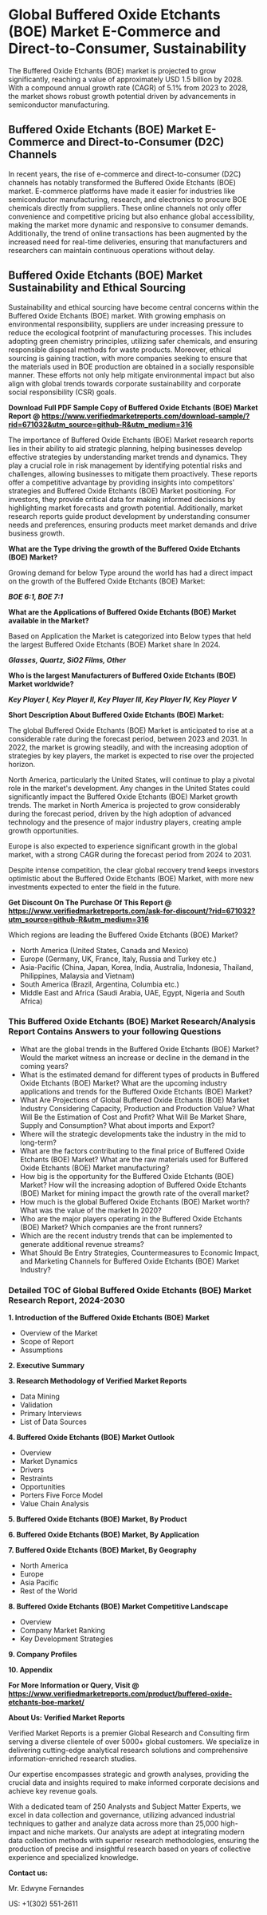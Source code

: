 <h1>Global Buffered Oxide Etchants (BOE) Market E-Commerce and Direct-to-Consumer, Sustainability</h1><p class=""><p>The Buffered Oxide Etchants (BOE) market is projected to grow significantly, reaching a value of approximately USD 1.5 billion by 2028. With a compound annual growth rate (CAGR) of 5.1% from 2023 to 2028, the market shows robust growth potential driven by advancements in semiconductor manufacturing.</p><h2>Buffered Oxide Etchants (BOE) Market E-Commerce and Direct-to-Consumer (D2C) Channels</h2><p>In recent years, the rise of e-commerce and direct-to-consumer (D2C) channels has notably transformed the Buffered Oxide Etchants (BOE) market. E-commerce platforms have made it easier for industries like semiconductor manufacturing, research, and electronics to procure BOE chemicals directly from suppliers. These online channels not only offer convenience and competitive pricing but also enhance global accessibility, making the market more dynamic and responsive to consumer demands. Additionally, the trend of online transactions has been augmented by the increased need for real-time deliveries, ensuring that manufacturers and researchers can maintain continuous operations without delay.</p><h2>Buffered Oxide Etchants (BOE) Market Sustainability and Ethical Sourcing</h2><p>Sustainability and ethical sourcing have become central concerns within the Buffered Oxide Etchants (BOE) market. With growing emphasis on environmental responsibility, suppliers are under increasing pressure to reduce the ecological footprint of manufacturing processes. This includes adopting green chemistry principles, utilizing safer chemicals, and ensuring responsible disposal methods for waste products. Moreover, ethical sourcing is gaining traction, with more companies seeking to ensure that the materials used in BOE production are obtained in a socially responsible manner. These efforts not only help mitigate environmental impact but also align with global trends towards corporate sustainability and corporate social responsibility (CSR) goals.</p></p><p class=""><strong>Download Full PDF Sample Copy of Buffered Oxide Etchants (BOE) Market Report @ <a href="https://www.verifiedmarketreports.com/download-sample/?rid=671032&utm_source=github-R&utm_medium=316" target="_blank">https://www.verifiedmarketreports.com/download-sample/?rid=671032&utm_source=github-R&utm_medium=316</a></strong></p><p>The importance of&nbsp;Buffered Oxide Etchants (BOE) Market research reports lies in their ability to aid strategic planning, helping businesses develop effective strategies by understanding market trends and dynamics. They play a crucial role in risk management by identifying potential risks and challenges, allowing businesses to mitigate them proactively. These reports offer a competitive advantage by providing insights into competitors' strategies and Buffered Oxide Etchants (BOE) Market positioning. For investors, they provide critical data for making informed decisions by highlighting market forecasts and growth potential. Additionally, market research reports guide product development by understanding consumer needs and preferences, ensuring products meet market demands and drive business growth.</p><p><strong>What are the&nbsp;Type driving the growth of the Buffered Oxide Etchants (BOE) Market?</strong></p><p id="" class="">Growing demand for below Type around the world has had a direct impact on the growth of the Buffered Oxide Etchants (BOE) Market:</p><p class=""><em><strong>BOE 6:1, BOE 7:1</strong></em></p><p class=""><strong>What are the&nbsp;Applications&nbsp;of Buffered Oxide Etchants (BOE) Market available in the Market?</strong></p><p id="" class="">Based on Application the Market is categorized into Below types that held the largest Buffered Oxide Etchants (BOE) Market share In 2024.</p><p class=""><em><strong>Glasses, Quartz, SiO2 Films, Other</strong></em></p><p class=""><strong>Who is the largest Manufacturers of Buffered Oxide Etchants (BOE) Market worldwide?</strong></p><p><em><strong>Key Player I, Key Player II, Key Player III, Key Player IV, Key Player V</strong></em></p><p id="" class=""><strong>Short Description About Buffered Oxide Etchants (BOE) Market:</strong></p><p>The global Buffered Oxide Etchants (BOE) Market is anticipated to rise at a considerable rate during the forecast period, between 2023 and 2031. In 2022, the market is growing steadily, and with the increasing adoption of strategies by key players, the market is expected to rise over the projected horizon.</p><p>North America, particularly the United States, will continue to play a pivotal role in the market's development. Any changes in the United States could significantly impact the Buffered Oxide Etchants (BOE) Market growth trends. The market in North America is projected to grow considerably during the forecast period, driven by the high adoption of advanced technology and the presence of major industry players, creating ample growth opportunities.</p><p>Europe is also expected to experience significant growth in the global market, with a strong CAGR during the forecast period from 2024 to 2031.</p><p>Despite intense competition, the clear global recovery trend keeps investors optimistic about the Buffered Oxide Etchants (BOE) Market, with more new investments expected to enter the field in the future.</p><p id="" class=""><strong>Get Discount On The Purchase Of This Report @ <a href="https://www.verifiedmarketreports.com/ask-for-discount/?rid=671032?utm_source=github-R&utm_medium=316" target="_blank">https://www.verifiedmarketreports.com/ask-for-discount/?rid=671032?utm_source=github-R&utm_medium=316</a></strong></p><p class="">Which regions are leading the Buffered Oxide Etchants (BOE) Market?</p><ul><li>North America (United States, Canada and Mexico)</li><li>Europe (Germany, UK, France, Italy, Russia and Turkey etc.)</li><li>Asia-Pacific (China, Japan, Korea, India, Australia, Indonesia, Thailand, Philippines, Malaysia and Vietnam)</li><li>South America (Brazil, Argentina, Columbia etc.)</li><li>Middle East and Africa (Saudi Arabia, UAE, Egypt, Nigeria and South Africa)</li></ul><h3 id="" class="">This Buffered Oxide Etchants (BOE) Market Research/Analysis Report Contains Answers to your following Questions</h3><ul><li>What are the global trends in the Buffered Oxide Etchants (BOE) Market? Would the market witness an increase or decline in the demand in the coming years?</li><li>What is the estimated demand for different types of products in Buffered Oxide Etchants (BOE) Market? What are the upcoming industry applications and trends for the Buffered Oxide Etchants (BOE) Market?</li><li>What Are Projections of Global Buffered Oxide Etchants (BOE) Market Industry Considering Capacity, Production and Production Value? What Will Be the Estimation of Cost and Profit? What Will Be Market Share, Supply and Consumption? What about imports and Export?</li><li>Where will the strategic developments take the industry in the mid to long-term?</li><li>What are the factors contributing to the final price of Buffered Oxide Etchants (BOE) Market? What are the raw materials used for Buffered Oxide Etchants (BOE) Market manufacturing?</li><li>How big is the opportunity for the Buffered Oxide Etchants (BOE) Market? How will the increasing adoption of Buffered Oxide Etchants (BOE) Market for mining impact the growth rate of the overall market?</li><li>How much is the global Buffered Oxide Etchants (BOE) Market worth? What was the value of the market In 2020?</li><li>Who are the major players operating in the Buffered Oxide Etchants (BOE) Market? Which companies are the front runners?</li><li>Which are the recent industry trends that can be implemented to generate additional revenue streams?</li><li>What Should Be Entry Strategies, Countermeasures to Economic Impact, and Marketing Channels for Buffered Oxide Etchants (BOE) Market Industry?</li></ul><h3 id="" class="">Detailed TOC of Global Buffered Oxide Etchants (BOE) Market Research Report, 2024-2030</h3><p id="" class=""><strong>1. Introduction of the Buffered Oxide Etchants (BOE) Market</strong></p><ul><li>Overview of the Market</li><li>Scope of Report</li><li>Assumptions</li></ul><p id="" class=""><strong>2. Executive Summary</strong></p><p id="" class=""><strong>3. Research Methodology of Verified Market Reports</strong></p><ul><li>Data Mining</li><li>Validation</li><li>Primary Interviews</li><li>List of Data Sources</li></ul><p id="" class=""><strong>4. Buffered Oxide Etchants (BOE) Market Outlook</strong></p><ul><li>Overview</li><li>Market Dynamics</li><li>Drivers</li><li>Restraints</li><li>Opportunities</li><li>Porters Five Force Model</li><li>Value Chain Analysis</li></ul><p id="" class=""><strong>5. Buffered Oxide Etchants (BOE) Market, By Product</strong></p><p id="" class=""><strong>6. Buffered Oxide Etchants (BOE) Market, By Application</strong></p><p id="" class=""><strong>7. Buffered Oxide Etchants (BOE) Market, By Geography</strong></p><ul><li>North America</li><li>Europe</li><li>Asia Pacific</li><li>Rest of the World</li></ul><p id="" class=""><strong>8. Buffered Oxide Etchants (BOE) Market Competitive Landscape</strong></p><ul><li>Overview</li><li>Company Market Ranking</li><li>Key Development Strategies</li></ul><p id="" class=""><strong>9. Company Profiles</strong></p><p id="" class=""><strong>10. Appendix</strong></p><p id="" class=""><strong>For More Information or Query, Visit @ <a href="https://www.verifiedmarketreports.com/product/buffered-oxide-etchants-boe-market/" target="_blank">https://www.verifiedmarketreports.com/product/buffered-oxide-etchants-boe-market/</a></strong></p><p id="" class=""><strong>About Us: Verified Market Reports</strong></p><p id="" class="">Verified Market Reports is a premier Global Research and Consulting firm serving a diverse clientele of over 5000+ global customers. We specialize in delivering cutting-edge analytical research solutions and comprehensive information-enriched research studies.</p><p id="" class="">Our expertise encompasses strategic and growth analyses, providing the crucial data and insights required to make informed corporate decisions and achieve key revenue goals.</p><p id="" class="">With a dedicated team of 250 Analysts and Subject Matter Experts, we excel in data collection and governance, utilizing advanced industrial techniques to gather and analyze data across more than 25,000 high-impact and niche markets. Our analysts are adept at integrating modern data collection methods with superior research methodologies, ensuring the production of precise and insightful research based on years of collective experience and specialized knowledge.</p><p id="" class=""><strong>Contact us:</strong></p><p id="" class="">Mr. Edwyne Fernandes</p><p id="" class="">US: +1(302) 551-2611</p>